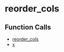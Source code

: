 # reorder_cols

## Function Calls
- [reorder_cols](reorder_cols.md)
- [x](CSD/kCSD/ica/kCsd1D_ICA/STICA_UTIL/x.md)
